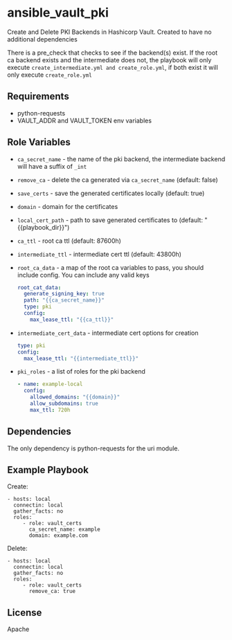 ansible_vault_pki
=========

Create and Delete PKI Backends in Hashicorp Vault. Created to have no additional dependencies

There is a pre_check that checks to see if the backend(s) exist. If the root ca backend exists and the intermediate does not,
the playbook will only execute `create_intermediate.yml and create_role.yml`, if both exist it will only execute `create_role.yml`

Requirements
------------

- python-requests
- VAULT_ADDR and VAULT_TOKEN env variables

Role Variables
--------------
- `ca_secret_name` - the name of the pki backend, the intermediate backend will have a suffix of `_int`

- `remove_ca` - delete the ca generated via `ca_secret_name` (default: false)

- `save_certs` - save the generated certificates locally (default: true)

- `domain` - domain for the certificates

- `local_cert_path` - path to save generated certificates to (default: "{{playbook_dir}}")

- `ca_ttl` - root ca ttl (default: 87600h)

- `intermediate_ttl` - intermediate cert ttl (default: 43800h)

- `root_ca_data` - a map of the root ca variables to pass, you should include config. You can include any valid keys
    ```yaml
    root_cat_data:
      generate_signing_key: true
      path: "{{ca_secret_name}}"
      type: pki
      config:
        max_lease_ttl: "{{ca_ttl}}" 
    ```
- `intermediate_cert_data` - intermediate cert options for creation
  ```yaml
  type: pki
  config:
    max_lease_ttl: "{{intermediate_ttl}}"
  ```

- `pki_roles` - a list of roles for the pki backend
  ```yaml
  - name: example-local
    config:
      allowed_domains: "{{domain}}"
      allow_subdomains: true
      max_ttl: 720h
  ```
Dependencies
------------

The only dependency is python-requests for the uri module. 

Example Playbook
----------------

Create:

    - hosts: local
      connectin: local
      gather_facts: no
      roles:
         - role: vault_certs 
           ca_secret_name: example
           domain: example.com

Delete:

    - hosts: local
      connectin: local
      gather_facts: no
      roles:
         - role: vault_certs 
           remove_ca: true
           
License
-------

Apache
